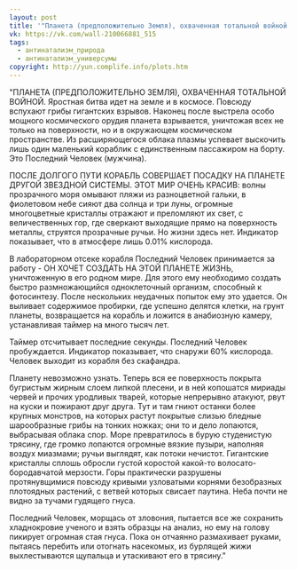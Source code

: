 ```yaml
---
layout: post
title: '"Планета (предположительно Земля), охваченная тотальной войной..."'
vk: https://vk.com/wall-210066881_515
tags:
  - антинатализм_природа
  - антинатализм_универсумы
copyright: http://yun.complife.info/plots.htm
---
```

"ПЛАНЕТА (ПРЕДПОЛОЖИТЕЛЬНО ЗЕМЛЯ), ОХВАЧЕННАЯ ТОТАЛЬНОЙ ВОЙНОЙ. Яростная битва идет на земле и в космосе. Повсюду вспухают грибы гигантских взрывов. Наконец после выстрела особо мощного космического орудия планета взрывается, уничтожая всех не только на поверхности, но и в окружающем космическом пространстве. Из расширяющегося облака плазмы успевает выскочить лишь один маленький кораблик с единственным пассажиром на борту. Это Последний Человек (мужчина).

ПОСЛЕ ДОЛГОГО ПУТИ КОРАБЛЬ СОВЕРШАЕТ ПОСАДКУ НА ПЛАНЕТЕ ДРУГОЙ ЗВЕЗДНОЙ СИСТЕМЫ. ЭТОТ МИР ОЧЕНЬ КРАСИВ: волны прозрачного моря омывают пляжи из разноцветной гальки, в фиолетовом небе сияют два солнца и три луны, огромные многоцветные кристаллы отражают и преломляют их свет, с величественных гор, где сверкают выходящие прямо на поверхность металлы, струятся прозрачные ручьи. Но жизни здесь нет. Индикатор показывает, что в атмосфере лишь 0.01% кислорода.

В лабораторном отсеке корабля Последний Человек принимается за работу - ОН ХОЧЕТ СОЗДАТЬ НА ЭТОЙ ПЛАНЕТЕ ЖИЗНЬ, уничтоженную в его родном мире. Для этого ему необходимо создать быстро размножающийся одноклеточный организм, способный к фотосинтезу. После нескольких неудачных попыток ему это удается. Он выливает содержимое пробирки, где успешно делятся клетки, на грунт планеты, возвращается на корабль и ложится в анабиозную камеру, устанавливая таймер на много тысяч лет.

Таймер отсчитывает последние секунды. Последний Человек пробуждается. Индикатор показывает, что снаружи 60% кислорода. Человек выходит из корабля без скафандра.

Планету невозможно узнать. Теперь вся ее поверхность покрыта бугристым жирным слоем липкой плесени, и в ней копошатся мириады червей и прочих уродливых тварей, которые непрерывно атакуют, рвут на куски и пожирают друг друга. Тут и там гниют останки более крупных монстров, на которых растут покрытые слизью бледные шарообразные грибы на тонких ножках; они то и дело лопаются, выбрасывая облака спор. Море превратилось в бурую студенистую трясину, где громко лопаются огромные вязкие пузыри, наполняя воздух миазмами; ручьи выглядят, как потоки нечистот. Гигантские кристаллы сплошь обросли густой коростой какой-то волосато-бородавчатой мерзости. Горы практически разрушены протянувщимися повсюду кривыми узловатыми корнями безобразных плотоядных растений, с ветвей которых свисает паутина. Неба почти не видно за тучами гудящего гнуса.

Последний Человек, морщась от зловония, пытается все же сохранить хладнокровие ученого и взять образцы на анализ, но ему на голову пикирует огромная стая гнуса. Пока он отчаянно размахивает руками, пытаясь перебить или отогнать насекомых, из бурлящей жижи выхлестываются щупальца и утаскивают его в трясину."